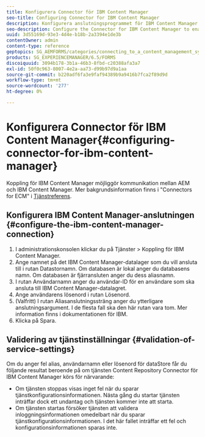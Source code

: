```yaml
---
title: Konfigurera Connector för IBM Content Manager
seo-title: Configuring Connector for IBM Content Manager
description: Konfigurera anslutningsprogrammet för IBM Content Manager för att aktivera kommunikation mellan AEM och IBM Content Manager.
seo-description: Configure the Connector for IBM Content Manager to enable communication between AEM forms and IBM Content Manager.
uuid: 3d55169d-93e3-4d4e-b18b-2a3394e1de3b
contentOwner: admin
content-type: reference
geptopics: SG_AEMFORMS/categories/connecting_to_a_content_management_system
products: SG_EXPERIENCEMANAGER/6.5/FORMS
discoiquuid: 3094b178-3b1a-46b3-8fbd-c20388afa3a7
exl-id: 50f0c963-8007-4e2a-aa73-d99b97d9a1aa
source-git-commit: b220adf6fa3e9faf94389b9a9416b7fca2f89d9d
workflow-type: tm+mt
source-wordcount: '277'
ht-degree: 0%

---
```


# Konfigurera Connector för IBM Content Manager{#configuring-connector-for-ibm-content-manager}

Koppling för IBM Content Manager möjliggör kommunikation mellan AEM och IBM Content Manager. Mer bakgrundsinformation finns i &quot;Connectors for ECM&quot; i [Tjänstreferens](https://www.adobe.com/go/learn_aemforms_services_63).

## Konfigurera IBM Content Manager-anslutningen {#configure-the-ibm-content-manager-connection}

1. I administrationskonsolen klickar du på Tjänster > Koppling för IBM Content Manager.
1. Ange namnet på det IBM Content Manager-datalager som du vill ansluta till i rutan Datastornamn. Om databasen är lokal anger du databasens namn. Om databasen är fjärransluten anger du dess aliasnamn.
1. I rutan Användarnamn anger du användar-ID för en användare som ska ansluta till IBM Content Manager-datalagret.
1. Ange användarens lösenord i rutan Lösenord.
1. (Valfritt) I rutan Aliasanslutningssträng anger du ytterligare anslutningsargument. I de flesta fall ska den här rutan vara tom. Mer information finns i dokumentationen för IBM.
1. Klicka på Spara.

## Validering av tjänstinställningar {#validation-of-service-settings}

Om du anger fel alias, användarnamn eller lösenord för dataStore får du följande resultat beroende på om tjänsten Content Repository Connector för IBM Content Manager körs för närvarande:

* Om tjänsten stoppas visas inget fel när du sparar tjänstkonfigurationsinformationen. Nästa gång du startar tjänsten inträffar dock ett undantag och tjänsten kommer inte att starta.
* Om tjänsten startas försöker tjänsten att validera inloggningsinformationen omedelbart när du sparar tjänstkonfigurationsinformationen. I det här fallet inträffar ett fel och konfigurationsinformationen sparas inte.
